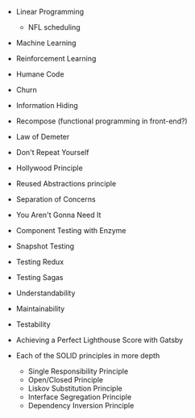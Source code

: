 - Linear Programming
  * NFL scheduling
- Machine Learning
- Reinforcement Learning

- Humane Code
- Churn
- Information Hiding
- Recompose (functional programming in front-end?)

- Law of Demeter
- Don't Repeat Yourself
- Hollywood Principle
- Reused Abstractions principle
- Separation of Concerns
- You Aren't Gonna Need It

- Component Testing with Enzyme
- Snapshot Testing
- Testing Redux
- Testing Sagas

- Understandability
- Maintainability
- Testability

- Achieving a Perfect Lighthouse Score with Gatsby

- Each of the SOLID principles in more depth
    - Single Responsibility Principle
    - Open/Closed Principle
    - Liskov Substitution Principle
    - Interface Segregation Principle
    - Dependency Inversion Principle